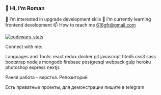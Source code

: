 ### 👋 Hi, I’m Roman
👀 I’m interested in upgrade development skils
🌱 I’m currently learning frontend development
📫 How to reach me 616gfr@gmail.com
<p align="left">
  <a href="https://www.codewars.com/users/realing29" target="blank">
    <img src="https://www.codewars.com/users/realing29/badges/large" alt="codewars-stats" /> 
  </a>
</p>

Connect with me:


Languages and Tools:
react redux docker git javascript html5 css3 sass bootstrap nodejs mongodb firebase postgresql webpack gulp heroku photoshop express nextjs


Раняя работа - верстка. Репозиторий

Есть приватные проекты, для демонстрации пишите в telegram

